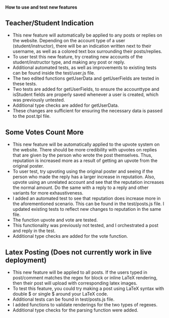 #### How to use and test new features

## Teacher/Student Indication

- This new feature will automatically be applied to any posts or replies on the website. Depending on the account type of a user (student/instructor), there will be an indication written next to their username, as well as a colored text box surrounding their posts/replies.
- To user test this new feature, try creating new accounts of the student/instructor type, and making any post or reply.
- Additional automated tests, as well as improvements to existing tests can be found inside the test/user.js file.
- The two edited functions getUserData and getUserFields are tested in these tests.
- Two tests are added for getUserFields, to ensure the accounttype and isStudent fields are properly saved whenever a user is created, which was previously untested.
- Additional type checks are added for getUserData.
- These changes are sufficient for ensuring the necessary data is passed to the post.tpl file.

## Some Votes Count More

- This new feature will be automatically applied to the upvote system on the website. There should be more
  credibility with upvotes on replies that are given by the person who wrote the post themselves. Thus, reputation
  is increased more as a result of getting an upvote from the original poster.
- To user test, try upvoting using the original poster and seeing if the person who made the reply has a larger
  increase in reputation. Also, upvote using an unrelated account and see that the reputation increases the
  normal amount. Do the same with a reply to a reply and other variants for more exhaustiveness.
- I added an automated test to see that reputation does increase more in the aforementioned scenario. This can
  be found in the test/posts.js file. I updated existing tests to reflect new changes to reputation in the same file.
- The function upvote and vote are tested.
- This functionality was previously not tested, and I orchestrated a post and reply in the test.
- Additional type checks are added for the vote function.

## Latex Posting (Does not currently work in live deployment)

- This new feature will be applied to all posts. If the users typed in post/comment matches the regex for block or inline LaTeX rendering, then their post will upload with corresponding latex images.
- To test this feature, you could try making a post using LaTeX syntax with double $ or single $ around your LaTeX code.
- Additional tests can be found in test/posts.js file.
- I added functions to validate renderings for the two types of regexes.
- Additional type checks for the parsing function were added.
